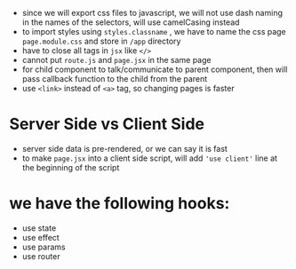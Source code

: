 - since we will export css files to javascript, we will not use dash naming in the names of the selectors, will use camelCasing instead
- to import styles using `styles.classname` , we have to name the css page `page.module.css` and store in `/app` directory
- have to close all tags in `jsx` like `</>`
- cannot put `route.js` and `page.jsx` in the same page
- for child component to talk/communicate to parent component, then will pass callback function to the child from the parent
- use `<link>` instead of `<a>` tag, so changing pages is faster
# Server Side vs Client Side
- server side data is pre-rendered, or we can say it is fast
- to make `page.jsx` into a client side script, will add `'use client'` line at the beginning of the script

# we have the following hooks:
- use state
- use effect
- use params
- use router